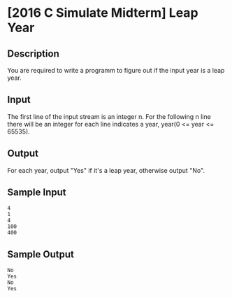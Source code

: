 # [2016 C Simulate Midterm] Leap Year

## Description
You are required to write a programm to figure out if the input year is a leap year.

## Input

The first line of the input stream is an integer n.
For the following n line there will be an integer for each line indicates a year, year(0 <= year <= 65535).


## Output

For each year, output "Yes" if it's a leap year, otherwise output "No".

## Sample Input

```
4
1
4
100
400
```

## Sample Output

```
No
Yes
No
Yes
```